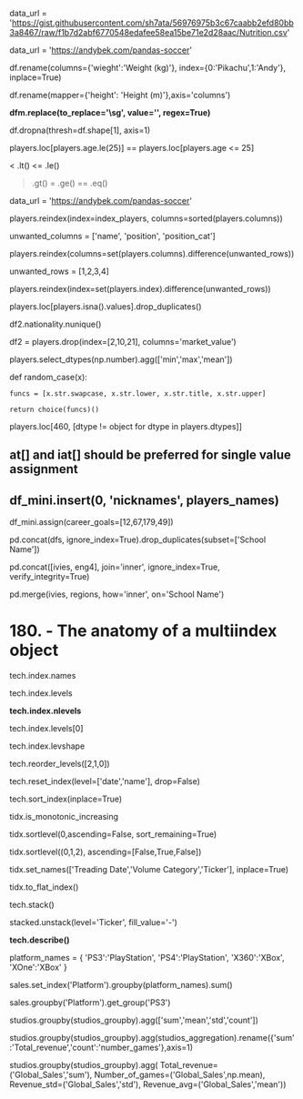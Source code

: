 data_url = 'https://gist.githubusercontent.com/sh7ata/56976975b3c67caabb2efd80bb3a8467/raw/f1b7d2abf6770548edafee58ea15be71e2d28aac/Nutrition.csv'

data_url = 'https://andybek.com/pandas-soccer'

df.rename(columns={'wieght':'Weight (kg)'}, index={0:'Pikachu',1:'Andy'}, inplace=True)

df.rename(mapper={'height': 'Height (m)'},axis='columns')

**dfm.replace(to_replace='\sg', value='', regex=True)**

df.dropna(thresh=df.shape[1], axis=1)

players.loc[players.age.le(25)] == players.loc[players.age <= 25]

<  .lt()
<= .le()
>  .gt()
>= .ge()
== .eq()

data_url = 'https://andybek.com/pandas-soccer'

players.reindex(index=index_players, columns=sorted(players.columns))

unwanted_columns = ['name', 'position', 'position_cat']

players.reindex(columns=set(players.columns).difference(unwanted_rows))


unwanted_rows = [1,2,3,4]

players.reindex(index=set(players.index).difference(unwanted_rows))

players.loc[players.isna().values].drop_duplicates()

df2.nationality.nunique()

df2 = players.drop(index=[2,10,21], columns='market_value')

players.select_dtypes(np.number).agg(['min','max','mean'])

def random_case(x):

    funcs = [x.str.swapcase, x.str.lower, x.str.title, x.str.upper]
    
    return choice(funcs)()

players.loc[460, [dtype != object for dtype in players.dtypes]]

## at[] and iat[] should be preferred for single value assignment

## df_mini.insert(0, 'nicknames', players_names)

df_mini.assign(career_goals=[12,67,179,49])

pd.concat(dfs, ignore_index=True).drop_duplicates(subset=['School Name'])

pd.concat([ivies, eng4], join='inner', ignore_index=True, verify_integrity=True)

pd.merge(ivies, regions, how='inner', on='School Name')

# 180. - The anatomy of a multiindex object

tech.index.names

tech.index.levels

**tech.index.nlevels**

tech.index.levels[0]

tech.index.levshape

tech.reorder_levels([2,1,0])

tech.reset_index(level=['date','name'], drop=False)

tech.sort_index(inplace=True)

tidx.is_monotonic_increasing

tidx.sortlevel(0,ascending=False, sort_remaining=True)

tidx.sortlevel((0,1,2), ascending=[False,True,False])

tidx.set_names(['Treading Date','Volume Category','Ticker'], inplace=True)

tidx.to_flat_index()

tech.stack()

stacked.unstack(level='Ticker', fill_value='-')

**tech.describe()**

platform_names = {
    'PS3':'PlayStation',
    'PS4':'PlayStation',
    'X360':'XBox',
    'XOne':'XBox'
}

sales.set_index('Platform').groupby(platform_names).sum()

sales.groupby('Platform').get_group('PS3')

studios.groupby(studios_groupby).agg(['sum','mean','std','count'])

studios.groupby(studios_groupby).agg(studios_aggregation).rename({'sum':'Total_revenue','count':'number_games'},axis=1)

studios.groupby(studios_groupby).agg(
    Total_revenue=('Global_Sales','sum'), 
    Number_of_games=('Global_Sales',np.mean),
    Revenue_std=('Global_Sales','std'),
    Revenue_avg=('Global_Sales','mean'))

